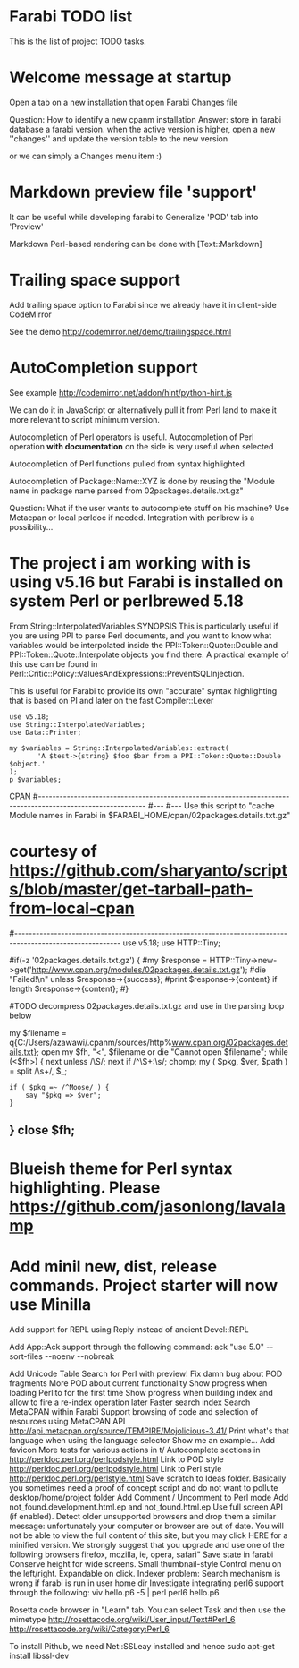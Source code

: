 Farabi TODO list
================

This is the list of project TODO tasks.

Welcome message at startup
==========================

Open a tab on a new installation that open Farabi Changes file

Question: How to identify a new cpanm installation
Answer: store in farabi database a farabi version. when the active version is higher, open a new ''changes'' and update the version table to the new version

or we can simply a Changes menu item :)


Markdown preview file 'support'
===============================
It can be useful while developing farabi to Generalize 'POD' tab into 'Preview'

Markdown Perl-based rendering can be done with [Text::Markdown]

Trailing space support
======================

Add trailing space option to Farabi since we already have it in client-side CodeMirror

See the demo
http://codemirror.net/demo/trailingspace.html

AutoCompletion support
======================

See example http://codemirror.net/addon/hint/python-hint.js

We can do it in JavaScript or alternatively pull it from Perl land to make it more relevant to script
minimum version.

Autocompletion of Perl operators is useful.
Autocompletion of Perl operation **with documentation** on the side is very useful when selected

Autocompletion of Perl functions pulled from syntax highlighted

Autocompletion of Package::Name::XYZ is done by reusing the "Module name in package name parsed from 02packages.details.txt.gz"

Question: What if the user wants to autocomplete stuff on his machine?
Use Metacpan or local perldoc if needed. Integration with perlbrew is a possibility...

The project i am working with is using v5.16 but Farabi is installed on system Perl or perlbrewed 5.18
============

From String::InterpolatedVariables SYNOPSIS
This is particularly useful if you are using PPI to parse Perl documents, and you want to know
what variables would be interpolated inside the PPI::Token::Quote::Double and PPI::Token::Quote::Interpolate objects
you find there.  A practical example of this use can be found in Perl::Critic::Policy::ValuesAndExpressions::PreventSQLInjection.

This is useful for Farabi to provide its own "accurate" syntax highlighting that is based on
PI and later on the fast Compiler::Lexer

    use v5.18;
    use String::InterpolatedVariables;
    use Data::Printer;
    
    my $variables = String::InterpolatedVariables::extract(
           'A $test->{string} $foo $bar from a PPI::Token::Quote::Double $object.'
    );
    p $variables;

CPAN 
#------------------------------------------------------------------------------------------------------------
#---
#--- Use this script to "cache Module names in Farabi in $FARABI_HOME/cpan/02packages.details.txt.gz"
# courtesy of https://github.com/sharyanto/scripts/blob/master/get-tarball-path-from-local-cpan
#-----------------------------------------------------------------------------------------------------------
use v5.18;
use HTTP::Tiny;

#if(-z '02packages.details.txt.gz') {
#my $response = HTTP::Tiny->new->get('http://www.cpan.org/modules/02packages.details.txt.gz');
#die "Failed!\n" unless $response->{success};
#print $response->{content} if length $response->{content};
#}

#TODO decompress 02packages.details.txt.gz and use in the parsing loop below

my $filename =
  q{C:/Users/azawawi/.cpanm/sources/http%www.cpan.org/02packages.details.txt};
open my $fh, "<", $filename or die "Cannot open $filename";
while (<$fh>) {
    next unless /\S/;
    next if /^\S+:\s/;
    chomp;
    my ( $pkg, $ver, $path ) = split /\s+/, $_;

    if ( $pkg =~ /^Moose/ ) {
        say "$pkg => $ver";
    }
}
close $fh;
----------------------------------------------------------------------------------------------------------

# Blueish theme for Perl syntax highlighting. Please https://github.com/jasonlong/lavalamp

# Add minil new, dist, release commands. Project starter will now use Minilla

Add support for REPL using Reply instead of ancient Devel::REPL

Add App::Ack support through the following command:
	ack "use 5\.0" --sort-files --noenv --nobreak

Add Unicode Table Search for Perl with preview!
Fix damn bug about POD fragments
More POD about current functionality
Show progress when loading Perlito for the first time
Show progress when building index and allow to fire a re-index operation later
Faster search index
Search MetaCPAN within Farabi
Support browsing of code and selection of resources using MetaCPAN API http://api.metacpan.org/source/TEMPIRE/Mojolicious-3.41/
Print what's that language when using the language selector
Show me an example...
Add favicon
More tests for various actions in t/
Autocomplete sections in http://perldoc.perl.org/perlpodstyle.html
Link to POD style http://perldoc.perl.org/perlpodstyle.html
Link to Perl style http://perldoc.perl.org/perlstyle.html
Save scratch to Ideas folder. Basically you sometimes need a proof of concept script and do not want to pollute desktop/home/project folder
Add Comment / Uncomment to Perl mode
Add not_found.development.html.ep and not_found.html.ep
Use full screen API (if enabled).
Detect older unsupported browsers and drop them a similar message:
	unfortunately your computer or browser are out of date.
	You will not be able to view the full content of this site,
	but you may click HERE for a minified version.
	We strongly suggest that you upgrade and use one of the following browsers
	firefox, mozilla, ie, opera, safari"
Save state in farabi
Conserve height for wide screens. Small thumbnail-style Control menu on the left/right. Expandable on click.
Indexer problem: Search mechanism is wrong if farabi is run in user home dir
Investigate integrating perl6 support through the following:
	viv hello.p6 -5 | perl
	perl6 hello.p6

Rosetta code browser in "Learn" tab. You can select Task and then use the mimetype
	http://rosettacode.org/wiki/User_input/Text#Perl_6
	http://rosettacode.org/wiki/Category:Perl_6


To install Pithub, we need Net::SSLeay installed and hence
sudo apt-get install libssl-dev
